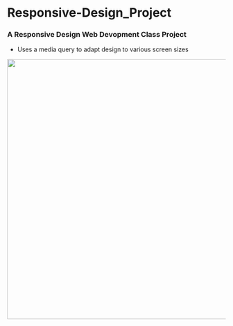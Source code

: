 # Responsive-Design_Project


### A Responsive Design Web Devopment Class Project
* Uses a media query to adapt design to various screen sizes

<img src="main/screenshot Responsive Design Project 1.PNG" width=600>



